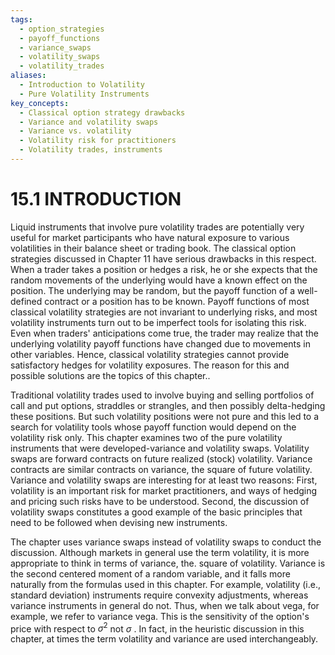 ```yaml
---
tags:
  - option_strategies
  - payoff_functions
  - variance_swaps
  - volatility_swaps
  - volatility_trades
aliases:
  - Introduction to Volatility
  - Pure Volatility Instruments
key_concepts:
  - Classical option strategy drawbacks
  - Variance and volatility swaps
  - Variance vs. volatility
  - Volatility risk for practitioners
  - Volatility trades, instruments
---
```


# 15.1 INTRODUCTION  

Liquid instruments that involve pure volatility trades are potentially very useful for market participants who have natural exposure to various volatilities in their balance sheet or trading book. The classical option strategies discussed in Chapter 11 have serious drawbacks in this respect. When a trader takes a position or hedges a risk, he or she expects that the random movements of the underlying would have a known effect on the position. The underlying may be random, but the payoff function of a well-defined contract or a position has to be known. Payoff functions of most classical volatility strategies are not invariant to underlying risks, and most volatility instruments turn out to be imperfect tools for isolating this risk. Even when traders' anticipations come true, the trader may realize that the underlying volatility payoff functions have changed due to movements in other variables. Hence, classical volatility strategies cannot provide satisfactory hedges for volatility exposures. The reason for this and possible solutions are the topics of this chapter..  

Traditional volatility trades used to involve buying and selling portfolios of call and put options, straddles or strangles, and then possibly delta-hedging these positions. But such volatility positions were not pure and this led to a search for volatility tools whose payoff function would depend on the volatility risk only. This chapter examines two of the pure volatility instruments that were developed-variance and volatility swaps. Volatility swaps are forward contracts on future realized (stock) volatility. Variance contracts are similar contracts on variance, the square of future volatility. Variance and volatility swaps are interesting for at least two reasons: First, volatility is an important risk for market practitioners, and ways of hedging and pricing such risks have to be understood. Second, the discussion of volatility swaps constitutes a good example of the basic principles that need to be followed when devising new instruments.  

The chapter uses variance swaps instead of volatility swaps to conduct the discussion. Although markets in general use the term volatility, it is more appropriate to think in terms of variance, the. square of volatility. Variance is the second centered moment of a random variable, and it falls more naturally from the formulas used in this chapter. For example, volatility (i.e., standard deviation) instruments require convexity adjustments, whereas variance instruments in general do not. Thus, when we talk about vega, for example, we refer to variance vega. This is the sensitivity of the option's price with respect to $\sigma^{2}$ not $\sigma$ . In fact, in the heuristic discussion in this chapter, at times the term volatility and variance are used interchangeably.  
